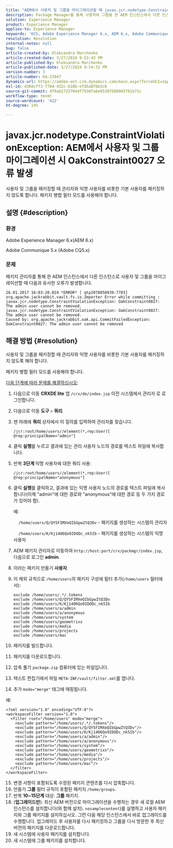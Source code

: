 ```yaml
---
title: "AEM에서 사용자 및 그룹을 마이그레이션할 때 javax.jcr.nodetype.ConstraintViolationException: OakConstraint0027 오류 발생"
description: Package Manager를 통해 사용자와 그룹을 한 AEM 인스턴스에서 다른 인스턴스로 마이그레이션할 때 발생하는 오류를 해결하는 방법을 알아봅니다.
solution: Experience Manager
product: Experience Manager
applies-to: Experience Manager
keywords: 'KCS, Adobe Experience Manager 6.x, AEM 6.x, Adobe Communique 5.x, Adobe CQ 5.x, javax.jcr.nodetype.ConstraintViolationException: OakConstraint0027 error, migrate, user, group'
resolution: Resolution
internal-notes: null
bug: false
article-created-by: Oleksandra Marchenko
article-created-date: 3/27/2024 9:53:43 PM
article-published-by: Oleksandra Marchenko
article-published-date: 3/27/2024 9:54:33 PM
version-number: 3
article-number: KA-23947
dynamics-url: https://adobe-ent.crm.dynamics.com/main.aspx?forceUCI=1&pagetype=entityrecord&etn=knowledgearticle&id=654a5077-84ec-ee11-a203-6045bd03c412
exl-id: d360cff3-f784-432c-b10b-efd5a8fbb3c6
source-git-commit: 4f9ab27237044f7930fa6e6530f588903781b71c
workflow-type: tm+mt
source-wordcount: '422'
ht-degree: 14%

---
```


# javax.jcr.nodetype.ConstraintViolationException: AEM에서 사용자 및 그룹 마이그레이션 시 OakConstraint0027 오류 발생


사용자 및 그룹을 패키징할 때 관리자와 익명 사용자를 비롯한 기본 사용자를 패키징하지 않도록 합니다. 패키지 병합 필터 모드를 사용해야 합니다.

## 설명 {#description}


### 환경

Adobe Experience Manager 6.x(AEM 6.x)

Adobe Communique 5.x (Adobe CQ5.x)

### 문제

패키지 관리자를 통해 한 AEM 인스턴스에서 다른 인스턴스로 사용자 및 그룹을 마이그레이션할 때 다음과 유사한 오류가 발생합니다.


```
26.01.2017 16:03:20.024 *ERROR* [ qtp2078058939-7783]  org.apache.jackrabbit.vault.fs.io.Importer Error while committing : javax.jcr.nodetype.ConstraintViolationException: OakConstraint0027: The admin user cannot be removed.
javax.jcr.nodetype.ConstraintViolationException: OakConstraint0027: The admin user cannot be removed.
Caused by: org.apache.jackrabbit.oak.api.CommitFailedException: OakConstraint0027: The admin user cannot be removed
```



## 해결 방법 {#resolution}


사용자 및 그룹을 패키징할 때 관리자와 익명 사용자를 비롯한 기본 사용자를 패키징하지 않도록 해야 합니다.

패키지 병합 필터 모드를 사용해야 합니다.

<u>다음 단계에 따라 문제를 해결하십시오</u>:

1. 다음으로 이동 <b>CRXDE lite</b> 앱 `/crx/de/index.jsp` 이전 시스템에서 관리자 로 로그인합니다.
2. 다음으로 이동 <b>도구</b> `>`  <b>쿼리</b>.
3. 맨 아래에 <b>쿼리</b> 상자에서 이 질의를 입력하여 관리자를 찾습니다.






   ```
   /jcr:root/home/users//element(*,rep:User)[ @rep:principalName="admin"]
   ```




4. 클릭 <b>실행</b>를 누르고 결과에 있는 관리 사용자 노드의 경로를 텍스트 파일에 복사합니다.
5. 반복 <b>3단계 </b>익명 사용자에 대한 쿼리 사용:






   ```
   /jcr:root/home/users//element(*,rep:User)[ @rep:principalName="anonymous"]
   ```




6. 클릭 <b>실행</b>를 클릭하고, 결과에 있는 익명 사용자 노드의 경로를 텍스트 파일에 복사합니다(이제 &quot;admin&quot;에 대한 경로와 &quot;anonymous&quot;에 대한 경로 등 두 가지 경로가 있어야 함).

   예:

       `/home/users/Q/QY5FIMXeQIbGpwZtQ3Dv` - 패키지를 생성하는 시스템의 관리자

       `/home/users/K/Kj1406Qo9IDODc_nk5Ib` - 패키지를 생성하는 시스템의 익명 사용자


7. AEM 패키지 관리자로 이동하여 `http://host:port/crx/packmgr/index.jsp`, 다음으로 로그인 <b>admin</b>.
8. 이라는 패키지 만들기 <b>사용자</b>.


9. 이 제외 규칙으로 `/home/users`의 패키지 구성에 필터 추가(`/home/users` 필터에서):




   ```
   exclude /home/users/.*/.tokens
   exclude /home/users/Q/QY5FIMXeQIbGpwZtQ3Dv
   exclude /home/users/K/Kj1406Qo9IDODc_nk5Ib
   exclude /home/users/a/admin
   exclude /home/users/a/anonymous
   exclude /home/users/system
   exclude /home/users/geometrixx
   exclude /home/users/media
   exclude /home/users/projects
   exclude /home/users/mac
   ```




10. 패키지를 빌드합니다.
11. 패키지를 다운로드합니다.
12. 압축 풀기 `package.zip` 컴퓨터에 있는 파일입니다.
13. 텍스트 편집기에서 파일 `META-INF/vault/filter.xml`를 엽니다.
14. 추가 `mode="merge"` 태그에 매핑됩니다.

   예:




   ```
   <?xml version="1.0" encoding="UTF-8"?>
   <workspaceFilter version="1.0">
     <filter root="/home/users" mode="merge">
       <exclude pattern="/home/users/.*/.tokens"/>
       <exclude pattern="/home/users/Q/QY5FIMXeQIbGpwZtQ3Dv"/>
       <exclude pattern="/home/users/K/Kj1406Qo9IDODc_nk5Ib"/>
       <exclude pattern="/home/users/a/admin"/>
       <exclude pattern="/home/users/a/anonymous"/>
       <exclude pattern="/home/users/system"/>
       <exclude pattern="/home/users/geometrixx"/>
       <exclude pattern="/home/users/media"/>
       <exclude pattern="/home/users/projects"/>
       <exclude pattern="/home/users/mac"/>
     </filter>
   </workspaceFilter>
   ```




15. 변경 사항이 포함되도록 수정된 패키지 콘텐츠를 다시 압축합니다.
16. 만들기 <b>그룹</b> 필터 규칙이 포함된 패키지 `/home/groups`.
17. 반복 <b>10~15단계</b> 대상: <b>그룹</b> 패키지.
18. (<b>업그레이드만</b>): 최신 AEM 버전으로 마이그레이션을 수행하는 경우 새 로컬 AEM 인스턴스를 설치합니다(와 함께 설치). `nosamplecontent`)를 실행하고 사용자 패키지와 그룹 패키지를 설치하십시오. 그런 다음 해당 인스턴스에서 바로 업그레이드를 수행합니다. 업그레이드 후 사용자를 다시 패키징하고 그룹을 다시 방문한 후 최신 버전의 패키지를 다운로드합니다.
19. 새 시스템에 사용자 패키지를 설치합니다.
20. 새 시스템에 그룹 패키지를 설치합니다.

